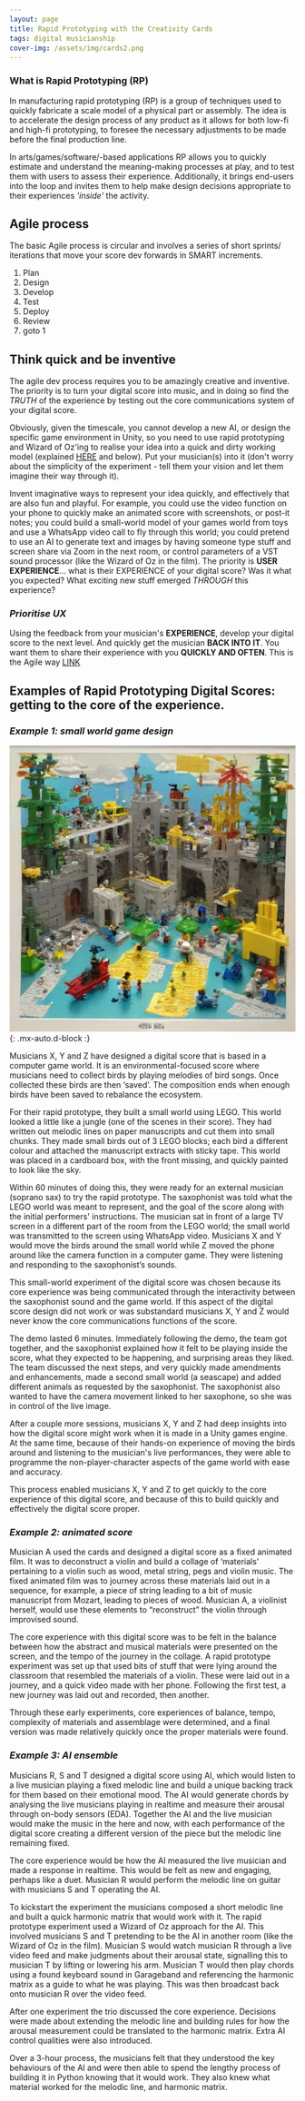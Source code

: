 ```yaml
---
layout: page
title: Rapid Prototyping with the Creativity Cards
tags: digital musicianship
cover-img: /assets/img/cards2.png
---
```


### **What is Rapid Prototyping (RP)**

In manufacturing rapid prototyping (RP) is a group of techniques used to quickly fabricate a scale model of a 
physical part or assembly. The idea is to accelerate the design process of any product as it allows 
for both low-fi and high-fi prototyping, to foresee the necessary adjustments to be made 
before the final production line. 

In arts/games/software/-based applications RP allows you to quickly estimate and understand
the meaning-making processes at play, and to test them with users to assess their experience. 
Additionally, it brings end-users into the loop and invites them to help make design decisions 
appropriate to their experiences *'inside'* the activity.


## Agile process

The basic Agile process is circular and involves a series of short sprints/ iterations that move your score dev
forwards in SMART increments.

1. Plan
2. Design
3. Develop
4. Test
5. Deploy
6. Review
7. goto 1


## Think quick and be inventive

The agile dev process requires you to be amazingly creative and inventive. The priority is to turn your digital score into music, 
and in doing so find the *TRUTH* of the experience by testing out the core communications system of your digital score. 

Obviously, given the timescale, you cannot develop a new AI, or design the specific game environment in Unity, 
so you need to use rapid prototyping and Wizard of Oz'ing to realise your idea into a quick and dirty working model 
(explained [HERE](https://medium.com/@leegina/wizard-of-oz-prototyping-a6-1feb745e8813) and below). Put your musician(s) 
into it (don't worry about the simplicity of the experiment - tell them your 
vision and let them imagine their way through it).

Invent imaginative ways to represent your idea quickly, and effectively that are also fun and playful. For example, you 
could use the video function on your phone to quickly make an animated score with screenshots, or post-it notes; you 
could build a small-world model of your games world from toys and use a WhatsApp video call to fly through this world; 
you could pretend to use an AI to generate text and images by having someone type stuff and screen share via Zoom in the 
next room, or control parameters of a VST sound processor (like the Wizard of Oz in the film). 
The priority is **USER EXPERIENCE**... what is their EXPERIENCE of your digital score? Was it what you expected? 
What exciting new stuff emerged _THROUGH_ this experience?


### ***Prioritise UX***

Using the feedback from your musician's **EXPERIENCE**, develop your digital score to the next level. And quickly 
get the musician **BACK INTO IT**. You want them to share their experience with you **QUICKLY AND OFTEN**. This is the Agile 
way [LINK](https://en.wikipedia.org/wiki/Agile_software_development)



## **Examples of Rapid Prototyping Digital Scores: getting to the core of the experience.**


### *Example 1: small world game design*

![Prototype](/assets/img/lego_prototype.jpeg){: .mx-auto.d-block :}

Musicians X, Y and Z have designed a digital score that is based in a computer game world. It is an environmental-focused 
score where musicians need to collect birds by playing melodies of bird songs. Once collected these birds are then ‘saved’. 
The composition ends when enough birds have been saved to rebalance the ecosystem.

For their rapid prototype, they built a small world using LEGO. This world looked a little like a jungle (one of the 
scenes in their score). They had written out melodic lines on paper manuscripts and cut them into small chunks. They 
made small birds out of 3 LEGO blocks; each bird a different colour and attached the manuscript extracts with sticky 
tape. This world was placed in a cardboard box, with the front missing, and quickly painted to look like the sky.

Within 60 minutes of doing this, they were ready for an external musician (soprano sax) to try the rapid prototype. 
The saxophonist was told what the LEGO world was meant to represent, and the goal of the score along with the initial 
performers' instructions. The musician sat in front of a large TV screen in a different part of the room from the LEGO 
world; the small world was transmitted to the screen using WhatsApp video. Musicians X and Y would move the birds around 
the small world while Z moved the phone around like the camera function in a computer game. They were listening and 
responding to the saxophonist’s sounds. 

This small-world experiment of the digital score was chosen because its core experience was being communicated through 
the interactivity between the saxophonist sound and the game world. If this aspect of the digital score design did not 
work or was substandard musicians X, Y and Z would never know the core communications functions of the score.

The demo lasted 6 minutes. Immediately following the demo, the team got together, and the saxophonist explained how 
it felt to be playing inside the score, what they expected to be happening, and surprising areas they liked. The team 
discussed the next steps, and very quickly made amendments and enhancements, made a second small world (a seascape) 
and added different animals as requested by the saxophonist. The saxophonist also wanted to have the camera movement 
linked to her saxophone, so she was in control of the live image. 

After a couple more sessions, musicians X, Y and Z had deep insights into how the digital score might work when it is 
made in a Unity games engine. At the same time, because of their hands-on experience of moving the birds around and 
listening to the musician's live performances, they were able to programme the non-player-character aspects of the game 
world with ease and accuracy.

This process enabled musicians X, Y and Z to get quickly to the core experience of this digital score, and because of 
this to build quickly and effectively the digital score proper.


### *Example 2: animated score*

Musician A used the cards and designed a digital score as a fixed animated film. It was to deconstruct a violin and 
build a collage of ‘materials’ pertaining to a violin such as wood, metal string, pegs and violin music. The fixed 
animated film was to journey across these materials laid out in a sequence, for example, a piece of string leading to a 
bit of music manuscript from Mozart, leading to pieces of wood. Musician A, a violinist herself, would use these elements 
to “reconstruct” the violin through improvised sound. 

The core experience with this digital score was to be felt in the balance between how the abstract and musical materials 
were presented on the screen, and the tempo of the journey in the collage. A rapid prototype experiment was set up that 
used bits of stuff that were lying around the classroom that resembled the materials of a violin. These were laid out 
in a journey, and a quick video made with her phone. Following the first test, a new journey was laid out and recorded, 
then another.

Through these early experiments, core experiences of balance, tempo, complexity of materials and assemblage were 
determined, and a final version was made relatively quickly once the proper materials were found.


### *Example 3: AI ensemble*

Musicians R, S and T designed a digital score using AI, which would listen to a live musician playing a fixed melodic 
line and build a unique backing track for them based on their emotional mood. The AI would generate chords by analysing 
the live musicians playing in realtime and measure their arousal through on-body sensors (EDA). Together the AI and the 
live musician would make the music in the here and now, with each performance of the digital score creating a different 
version of the piece but the melodic line remaining fixed.

The core experience would be how the AI measured the live musician and made a response in realtime. This would be felt 
as new and engaging, perhaps like a duet. Musician R would perform the melodic line on guitar with musicians S and T 
operating the AI.

To kickstart the experiment the musicians composed a short melodic line and built a quick harmonic matrix that would 
work with it. The rapid prototype experiment used a Wizard of Oz approach for the AI. This involved musicians S and T 
pretending to be the AI in another room (like the Wizard of Oz in the film). Musician S would watch musician R through 
a live video feed and make judgments about their arousal state, signalling this to musician T by lifting or lowering his 
arm. Musician T would then play chords using a found keyboard sound in Garageband and referencing the harmonic matrix as 
a guide to what he was playing. This was then broadcast back onto musician R over the video feed.

After one experiment the trio discussed the core experience. Decisions were made about extending the melodic line and 
building rules for how the arousal measurement could be translated to the harmonic matrix. Extra AI control qualities 
were also introduced. 

Over a 3-hour process, the musicians felt that they understood the key behaviours of the AI and were then able to spend 
the lengthy process of building it in Python knowing that it would work. They also knew what material worked for the 
melodic line, and harmonic matrix. 

